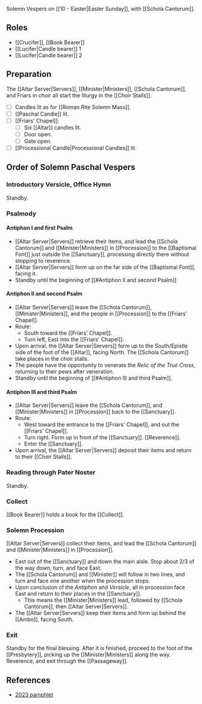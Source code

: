 Solemn Vespers on [[10 - Easter|Easter Sunday]], with [[Schola Cantorum]].

## Roles
- [[Crucifer]], [[Book Bearer]]
- [[Lucifer|Candle bearer]] 1
- [[Lucifer|Candle bearer]] 2

## Preparation
The [[Altar Server|Servers]], [[Minister|Ministers]], [[Schola Cantorum]], and Friars in choir all start the liturgy in the [[Choir Stalls]].

- [ ] Candles lit as for [[Roman Rite Solemn Mass]].
- [ ] [[Paschal Candle]] lit.
- [ ] [[Friars' Chapel]]:
	- [ ] Six [[Altar]] candles lit.
	- [ ] Door open.
	- [ ] Gate open.
- [ ] [[Processional Candle|Processional Candles]] lit.

## Order of Solemn Paschal Vespers

### Introductory Versicle, Office Hymn
Standby.

### Psalmody

#### Antiphon I and first Psalm
- [[Altar Server|Servers]] retrieve their items, and lead the [[Schola Cantorum]] and [[Minister|Ministers]] in [[Procession]] to the [[Baptismal Font]] just outside the [[Sanctuary]], processing directly there without stopping to reverence.
- [[Altar Server|Servers]] form up on the far side of the [[Baptismal Font]], facing it.
- Standby until the beginning of [[#Antiphon II and second Psalm]]

#### Antiphon II and second Psalm
- [[Altar Server|Servers]] leave the [[Schola Cantorum]], [[Minister|Ministers]], and the people in [[Procession]] to the [[Friars' Chapel]].
- Route:
	- South toward the [[Friars' Chapel]].
	- Turn left, East into the [[Friars' Chapel]].
- Upon arrival, the [[Altar Server|Servers]] form up to the South/Epistle side of the foot of the [[Altar]], facing North. The [[Schola Cantorum]] take places in the choir stalls.
- The people have the opportunity to venerate the _Relic of the True Cross_, returning to their pews after veneration.
- Standby until the beginning of [[#Antiphon III and third Psalm]].

#### Antiphon III and third Psalm
- [[Altar Server|Servers]] leave the [[Schola Cantorum]], and [[Minister|Ministers]] in [[Procession]] back to the [[Sanctuary]].
- Route:
	- West toward the entrance to the [[Friars' Chapel]], and out the [[Friars' Chapel]].
	- Turn right. Form up in front of the [[Sanctuary]]. [[Reverence]].
	- Enter the [[Sanctuary]].
- Upon arrival, the [[Altar Server|Servers]] deposit their items and return to their [[Choir Stalls]].

### Reading through Pater Noster
Standby.

### Collect
[[Book Bearer]] holds a book for the [[Collect]].

### Solemn Procession
[[Altar Server|Servers]] collect their items, and lead the [[Schola Cantorum]] and [[Minister|Ministers]] in [[Procession]].

- East out of the [[Sanctuary]] and down the main aisle. Stop about 2/3 of the way down, turn, and face East.
- The [[Schola Cantorum]] and [[Minister]] will follow in two lines, and turn and face one another when the procession stops.
- Upon conclusion of the _Antiphon_ and _Versicle_, all in procession face East and return to their places in the [[Sanctuary]].
	- This means the [[Minister|Ministers]] lead, followed by [[Schola Cantorum]], then [[Altar Server|Servers]].
- The [[Altar Server|Servers]] keep their items and form up behind the [[Ambo]], facing South.

### Exit
Standby for the final blessing. After it is finished, proceed to the foot of the [[Presbytery]], picking up the [[Minister|Ministers]] along the way. Reverence, and exit through the [[Passageway]].

## References
- [2023 pamphlet](https://svsc.info/wp-content/uploads/Easter-5-Sunday-Vespers-2023.pdf)